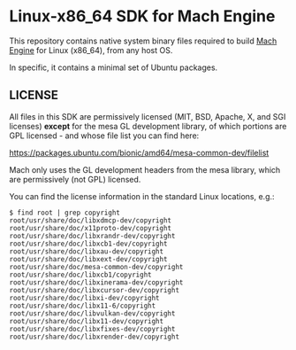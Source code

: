 # Linux-x86_64 SDK for Mach Engine

This repository contains native system binary files required to build [Mach Engine](https://github.com/hexops/mach) for Linux (x86_64), from any host OS.

In specific, it contains a minimal set of Ubuntu packages.

## LICENSE

All files in this SDK are permissively licensed (MIT, BSD, Apache, X, and SGI licenses) **except** for the mesa GL development library, of which portions are GPL licensed - and whose file list you can find here:

https://packages.ubuntu.com/bionic/amd64/mesa-common-dev/filelist

Mach only uses the GL development headers from the mesa library, which are permissively (not GPL) licensed.

You can find the license information in the standard Linux locations, e.g.:

```
$ find root | grep copyright
root/usr/share/doc/libxdmcp-dev/copyright
root/usr/share/doc/x11proto-dev/copyright
root/usr/share/doc/libxrandr-dev/copyright
root/usr/share/doc/libxcb1-dev/copyright
root/usr/share/doc/libxau-dev/copyright
root/usr/share/doc/libxext-dev/copyright
root/usr/share/doc/mesa-common-dev/copyright
root/usr/share/doc/libxcb1/copyright
root/usr/share/doc/libxinerama-dev/copyright
root/usr/share/doc/libxcursor-dev/copyright
root/usr/share/doc/libxi-dev/copyright
root/usr/share/doc/libx11-6/copyright
root/usr/share/doc/libvulkan-dev/copyright
root/usr/share/doc/libx11-dev/copyright
root/usr/share/doc/libxfixes-dev/copyright
root/usr/share/doc/libxrender-dev/copyright
```
